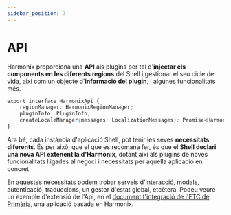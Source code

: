 ```yaml
---
sidebar_position: 7
---
```


# API

Harmonix proporciona una **API** als plugins per tal d'**injectar els components en les diferents regions** del Shell i gestionar el seu cicle de vida, així com un objecte d'**informació del plugin**, i algunes funcionalitats més.

```scss
export interface HarmonixApi {
    regionManager: HarmonixRegionManager;
    pluginInfo: PluginInfo;
    createLocaleManager(messages: LocalizationMessages): Promise<HarmonixLocaleApi>;
}
```

  

Ara bé, cada instància d'aplicació Shell, pot tenir les seves **necessitats diferents**. És per això, que el que es recomana fer, és que el **Shell declari una nova API extenent la d'Harmonix**, dotant així als plugins de noves funcionalitats lligades al negoci i necessitats per aquella aplicació en concret.

En aquestes necessitats podem trobar serveis d'interacció, modals, autenticació, traduccions, un gestor d'estat global, etcètera. Podeu veure un exemple d'extensió de l'Api, en el [document t'integració de l'ETC de Primària](https://doc.clickup.com/9012015559/d/h/8cjgwe7-3532/b3a23bc489160e1), una aplicació basada en Harmonix.
